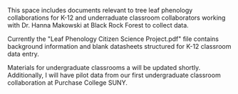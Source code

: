 This space includes documents relevant to tree leaf phenology collaborations for K-12 and underraduate classroom collaborators working with Dr. Hanna Makowski at Black Rock Forest to collect data.


Currently the "Leaf Phenology Citizen Science Project.pdf" file contains background information and blank datasheets structured for K-12 classroom data entry. 


Materials for undergraduate classrooms a will be updated shortly. Additionally, I will have  pilot data from our first undergraduate classroom collaboration at Purchase College SUNY.
